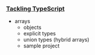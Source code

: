 ### [Tackling TypeScript](https://exploringjs.com/tackling-ts/toc.html)

- arrays
	- objects
	- explicit types
	- union types (hybrid arrays)
	- sample project
